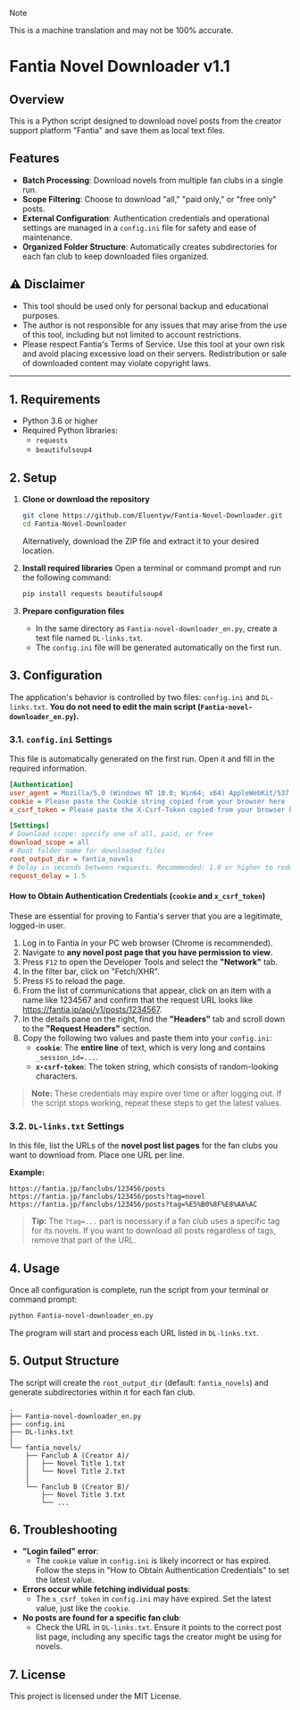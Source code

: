 > [!NOTE]
> This is a machine translation and may not be 100% accurate.

# Fantia Novel Downloader v1.1

## Overview

This is a Python script designed to download novel posts from the creator support platform "Fantia" and save them as local text files.

## Features

*   **Batch Processing**: Download novels from multiple fan clubs in a single run.
*   **Scope Filtering**: Choose to download "all," "paid only," or "free only" posts.
*   **External Configuration**: Authentication credentials and operational settings are managed in a `config.ini` file for safety and ease of maintenance.
*   **Organized Folder Structure**: Automatically creates subdirectories for each fan club to keep downloaded files organized.

## ⚠︎ Disclaimer

*   This tool should be used only for personal backup and educational purposes.
*   The author is not responsible for any issues that may arise from the use of this tool, including but not limited to account restrictions.
*   Please respect Fantia's Terms of Service. Use this tool at your own risk and avoid placing excessive load on their servers. Redistribution or sale of downloaded content may violate copyright laws.

---

## 1. Requirements

*   Python 3.6 or higher
*   Required Python libraries:
    *   `requests`
    *   `beautifulsoup4`

## 2. Setup

1.  **Clone or download the repository**
    ```bash
    git clone https://github.com/Eluentyw/Fantia-Novel-Downloader.git
    cd Fantia-Novel-Downloader
    ```
    Alternatively, download the ZIP file and extract it to your desired location.

2.  **Install required libraries**
    Open a terminal or command prompt and run the following command:
    ```bash
    pip install requests beautifulsoup4
    ```

3.  **Prepare configuration files**
    *   In the same directory as `Fantia-novel-downloader_en.py`, create a text file named `DL-links.txt`.
    *   The `config.ini` file will be generated automatically on the first run.

## 3. Configuration

The application's behavior is controlled by two files: `config.ini` and `DL-links.txt`. **You do not need to edit the main script (`Fantia-novel-downloader_en.py`).**

### 3.1. `config.ini` Settings

This file is automatically generated on the first run. Open it and fill in the required information.

```ini
[Authentication]
user_agent = Mozilla/5.0 (Windows NT 10.0; Win64; x64) AppleWebKit/537.36 (KHTML, like Gecko) Chrome/72.0.3626.121 Safari/537.36
cookie = Please paste the Cookie string copied from your browser here
x_csrf_token = Please paste the X-Csrf-Token copied from your browser here

[Settings]
# Download scope: specify one of all, paid, or free
download_scope = all
# Root folder name for downloaded files
root_output_dir = fantia_novels
# Delay in seconds between requests. Recommended: 1.0 or higher to reduce server load
request_delay = 1.5
```

#### **How to Obtain Authentication Credentials (`cookie` and `x_csrf_token`)**

These are essential for proving to Fantia's server that you are a legitimate, logged-in user.

1.  Log in to Fantia in your PC web browser (Chrome is recommended).
2.  Navigate to **any novel post page that you have permission to view**.
3.  Press `F12` to open the Developer Tools and select the **"Network"** tab.
4.  In the filter bar, click on "Fetch/XHR".
5.  Press `F5` to reload the page.
6.  From the list of communications that appear, click on an item with a name like 1234567 and confirm that the request URL looks like https://fantia.jp/api/v1/posts/1234567.
7.  In the details pane on the right, find the **"Headers"** tab and scroll down to the **"Request Headers"** section.
8.  Copy the following two values and paste them into your `config.ini`:
    *   **`cookie`**: The **entire line** of text, which is very long and contains `_session_id=...`.
    *   **`x-csrf-token`**: The token string, which consists of random-looking characters.

> **Note:** These credentials may expire over time or after logging out. If the script stops working, repeat these steps to get the latest values.

### 3.2. `DL-links.txt` Settings

In this file, list the URLs of the **novel post list pages** for the fan clubs you want to download from. Place one URL per line.

**Example:**
```
https://fantia.jp/fanclubs/123456/posts
https://fantia.jp/fanclubs/123456/posts?tag=novel
https://fantia.jp/fanclubs/123456/posts?tag=%E5%B0%8F%E8%AA%AC
```
> **Tip:** The `?tag=...` part is necessary if a fan club uses a specific tag for its novels. If you want to download all posts regardless of tags, remove that part of the URL.

## 4. Usage

Once all configuration is complete, run the script from your terminal or command prompt:

```bash
python Fantia-novel-downloader_en.py
```

The program will start and process each URL listed in `DL-links.txt`.

## 5. Output Structure

The script will create the `root_output_dir` (default: `fantia_novels`) and generate subdirectories within it for each fan club.

```
.
├── Fantia-novel-downloader_en.py
├── config.ini
├── DL-links.txt
│
└── fantia_novels/
    ├── Fanclub A (Creator A)/
    │   ├── Novel Title 1.txt
    │   └── Novel Title 2.txt
    │
    └── Fanclub B (Creator B)/
        ├── Novel Title 3.txt
        └── ...
```

## 6. Troubleshooting

*   **"Login failed" error**:
    *   The `cookie` value in `config.ini` is likely incorrect or has expired. Follow the steps in "How to Obtain Authentication Credentials" to set the latest value.
*   **Errors occur while fetching individual posts**:
    *   The `x_csrf_token` in `config.ini` may have expired. Set the latest value, just like the `cookie`.
*   **No posts are found for a specific fan club**:
    *   Check the URL in `DL-links.txt`. Ensure it points to the correct post list page, including any specific tags the creator might be using for novels.

## 7. License

This project is licensed under the MIT License.




